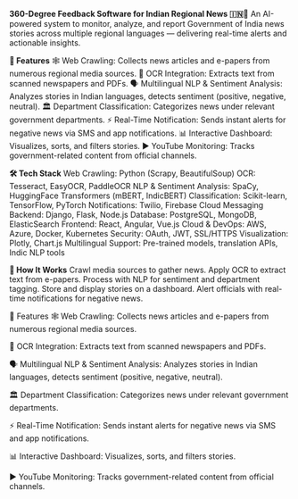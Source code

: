 **360-Degree Feedback Software for Indian Regional News 🇮🇳📰**
An AI-powered system to monitor, analyze, and report Government of India news stories across multiple regional languages — delivering real-time alerts and actionable insights.

**🚀 Features**
🕸️ Web Crawling: Collects news articles and e-papers from numerous regional media sources.
📄 OCR Integration: Extracts text from scanned newspapers and PDFs.
🗣️ Multilingual NLP & Sentiment Analysis: Analyzes stories in Indian languages, detects sentiment (positive, negative, neutral).
🏛️ Department Classification: Categorizes news under relevant government departments.
⚡ Real-Time Notification: Sends instant alerts for negative news via SMS and app notifications.
📊 Interactive Dashboard: Visualizes, sorts, and filters stories.
▶️ YouTube Monitoring: Tracks government-related content from official channels.


**🛠️ Tech Stack**
Web Crawling: Python (Scrapy, BeautifulSoup)
OCR: Tesseract, EasyOCR, PaddleOCR
NLP & Sentiment Analysis: SpaCy, HuggingFace Transformers (mBERT, IndicBERT)
Classification: Scikit-learn, TensorFlow, PyTorch
Notifications: Twilio, Firebase Cloud Messaging
Backend: Django, Flask, Node.js
Database: PostgreSQL, MongoDB, ElasticSearch
Frontend: React, Angular, Vue.js
Cloud & DevOps: AWS, Azure, Docker, Kubernetes
Security: OAuth, JWT, SSL/HTTPS
Visualization: Plotly, Chart.js
Multilingual Support: Pre-trained models, translation APIs, Indic NLP tools


**🔧 How It Works**
Crawl media sources to gather news.
Apply OCR to extract text from e-papers.
Process with NLP for sentiment and department tagging.
Store and display stories on a dashboard.
Alert officials with real-time notifications for negative news.

🚀 Features
🕸️ Web Crawling: Collects news articles and e-papers from numerous regional media sources.

📄 OCR Integration: Extracts text from scanned newspapers and PDFs.

🗣️ Multilingual NLP & Sentiment Analysis: Analyzes stories in Indian languages, detects sentiment (positive, negative, neutral).

🏛️ Department Classification: Categorizes news under relevant government departments.

⚡ Real-Time Notification: Sends instant alerts for negative news via SMS and app notifications.

📊 Interactive Dashboard: Visualizes, sorts, and filters stories.

▶️ YouTube Monitoring: Tracks government-related content from official channels.

